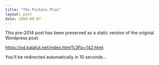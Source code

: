 ```yaml
---
title: "The Pickens Plan"
layout: post
date: 2008-09-07
---
```


This pre-2014 post has been preserved as a static version of the original Wordpress post:

https://pd.kalafut.net/index.html%3Fp=142.html

You'll be redirected automatically in 10 seconds...

<head>
  <meta http-equiv="refresh" content="10;url=https://pd.kalafut.net/index.html%3Fp=142.html">
</head>

